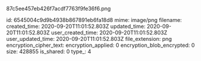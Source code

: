 87c5ee457eb426f7acdf7763f9fe36f6.png

id: 6545004c9d9b4938b867891eb6fa18d8
mime: image/png
filename: 
created_time: 2020-09-20T11:01:52.803Z
updated_time: 2020-09-20T11:01:52.803Z
user_created_time: 2020-09-20T11:01:52.803Z
user_updated_time: 2020-09-20T11:01:52.803Z
file_extension: png
encryption_cipher_text: 
encryption_applied: 0
encryption_blob_encrypted: 0
size: 428855
is_shared: 0
type_: 4